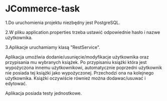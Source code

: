 # JCommerce-task

1.Do uruchomienia projektu niezbędny jest PostgreSQL.

2.W pliku application.properties trzeba ustawić odpowiednie hasło i nazwe użytkownika.

3.Aplikacje uruchamiamy klasą "RestService".


Aplikacja umożlwia dodanie/usunięcie/modyfikacje użytkownika oraz przypisania mu wybranych książek. Po przypisaniu książki która jest wypożyczona innemu użytkownikowi, automatycznie poprzedni użytkownik nie posiada tej książki jako wypożyczonej. Przechodzi ona na kolejnego użytkownika. Książki oczywiście również można dodawac/usuwać i edytować.

Aplikacja posiada testy jednostkowe.

